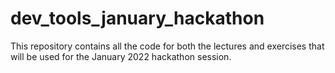 # dev_tools_january_hackathon
This repository contains all the code for both the lectures and exercises that will be used for the January 2022 hackathon session. 
